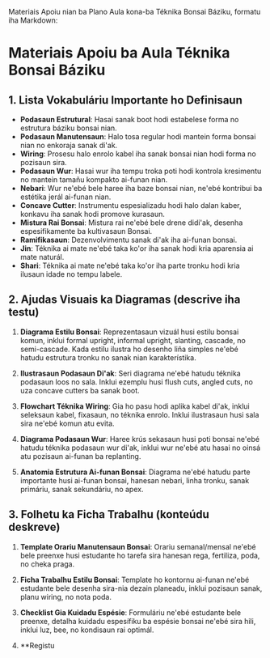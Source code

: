 Materiais Apoiu nian ba Plano Aula kona-ba Téknika Bonsai Báziku, formatu iha Markdown:

# Materiais Apoiu ba Aula Téknika Bonsai Báziku

## 1. Lista Vokabuláriu Importante ho Definisaun

- **Podasaun Estrutural**: Hasai sanak boot hodi estabelese forma no estrutura báziku bonsai nian.
- **Podasaun Manutensaun**: Halo tosa regular hodi mantein forma bonsai nian no enkoraja sanak di'ak.
- **Wiring**: Prosesu halo enrolo kabel iha sanak bonsai nian hodi forma no pozisaun sira.
- **Podasaun Wur**: Hasai wur iha tempu troka poti hodi kontrola kresimentu no mantein tamañu kompakto ai-funan nian.
- **Nebari**: Wur ne'ebé bele haree iha baze bonsai nian, ne'ebé kontribui ba estétika jerál ai-funan nian.
- **Concave Cutter**: Instrumentu espesializadu hodi halo dalan kaber, konkavu iha sanak hodi promove kurasaun.
- **Mistura Rai Bonsai**: Mistura rai ne'ebé bele drene didi'ak, desenha espesifikamente ba kultivasaun Bonsai.
- **Ramifikasaun**: Dezenvolvimentu sanak di'ak iha ai-funan bonsai.
- **Jin**: Téknika ai mate ne'ebé taka ko'or iha sanak hodi kria aparensia ai mate naturál.
- **Shari**: Téknika ai mate ne'ebé taka ko'or iha parte tronku hodi kria ilusaun idade no tempu labele.

## 2. Ajudas Visuais ka Diagramas (descrive iha testu)

1. **Diagrama Estilu Bonsai**: Reprezentasaun vizuál husi estilu bonsai komun, inklui formal upright, informal upright, slanting, cascade, no semi-cascade. Kada estilu ilustra ho desenho liña simples ne'ebé hatudu estrutura tronku no sanak nian karakterístika.

2. **Ilustrasaun Podasaun Di'ak**: Seri diagrama ne'ebé hatudu téknika podasaun loos no sala. Inklui ezemplu husi flush cuts, angled cuts, no uza concave cutters ba sanak boot.

3. **Flowchart Téknika Wiring**: Gia ho pasu hodi aplika kabel di'ak, inklui seleksaun kabel, fixasaun, no téknika enrolo. Inklui ilustrasaun husi sala sira ne'ebé komun atu evita.

4. **Diagrama Podasaun Wur**: Haree krús sekasaun husi poti bonsai ne'ebé hatudu téknika podasaun wur di'ak, inklui wur ne'ebé atu hasai no oinsá atu pozisaun ai-funan ba replanting.

5. **Anatomia Estrutura Ai-funan Bonsai**: Diagrama ne'ebé hatudu parte importante husi ai-funan bonsai, hanesan nebari, linha tronku, sanak primáriu, sanak sekundáriu, no apex.

## 3. Folhetu ka Ficha Trabalhu (konteúdu deskreve)

1. **Template Orariu Manutensaun Bonsai**: Orariu semanal/mensal ne'ebé bele preenxe husi estudante ho tarefa sira hanesan rega, fertiliza, poda, no cheka praga.

2. **Ficha Trabalhu Estilu Bonsai**: Template ho kontornu ai-funan ne'ebé estudante bele desenha sira-nia dezain planeadu, inklui pozisaun sanak, planu wiring, no nota poda.

3. **Checklist Gia Kuidadu Espésie**: Formuláriu ne'ebé estudante bele preenxe, detalha kuidadu espesífiku ba espésie bonsai ne'ebé sira hili, inklui luz, bee, no kondisaun rai optimál.

4. **Registu